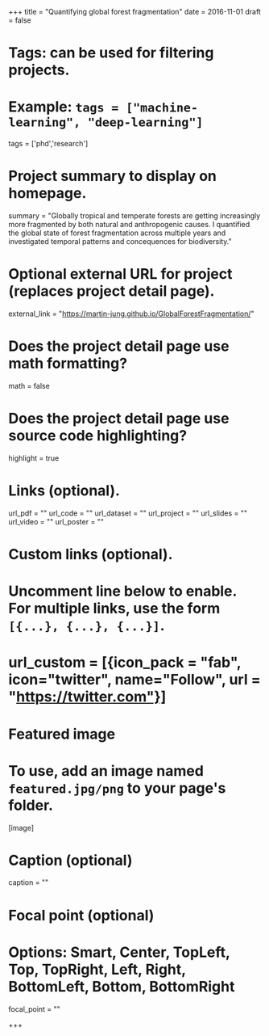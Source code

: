 +++
title = "Quantifying global forest fragmentation"
date = 2016-11-01
draft = false

# Tags: can be used for filtering projects.
# Example: `tags = ["machine-learning", "deep-learning"]`
tags = ['phd','research']

# Project summary to display on homepage.
summary = "Globally tropical and temperate forests are getting increasingly more fragmented by both natural and anthropogenic causes. I quantified the global state of forest fragmentation across multiple years and investigated temporal patterns and concequences for biodiversity."

# Optional external URL for project (replaces project detail page).
external_link = "https://martin-jung.github.io/GlobalForestFragmentation/"

# Does the project detail page use math formatting?
math = false

# Does the project detail page use source code highlighting?
highlight = true

# Links (optional).
url_pdf = ""
url_code = ""
url_dataset = ""
url_project = ""
url_slides = ""
url_video = ""
url_poster = ""

# Custom links (optional).
#   Uncomment line below to enable. For multiple links, use the form `[{...}, {...}, {...}]`.
# url_custom = [{icon_pack = "fab", icon="twitter", name="Follow", url = "https://twitter.com"}]

# Featured image
# To use, add an image named `featured.jpg/png` to your page's folder.
[image]
  # Caption (optional)
  caption = ""

  # Focal point (optional)
  # Options: Smart, Center, TopLeft, Top, TopRight, Left, Right, BottomLeft, Bottom, BottomRight
  focal_point = ""

+++
